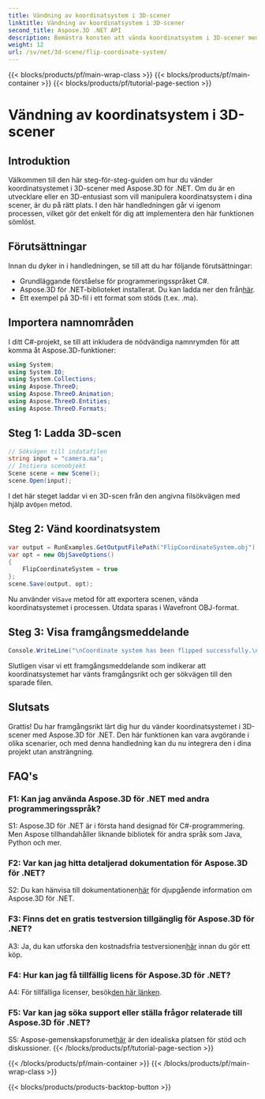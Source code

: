 ```yaml
---
title: Vändning av koordinatsystem i 3D-scener
linktitle: Vändning av koordinatsystem i 3D-scener
second_title: Aspose.3D .NET API
description: Bemästra konsten att vända koordinatsystem i 3D-scener med Aspose.3D för .NET. Följ vår steg-för-steg-guide för sömlös implementering.
weight: 12
url: /sv/net/3d-scene/flip-coordinate-system/
---
```


{{< blocks/products/pf/main-wrap-class >}}
{{< blocks/products/pf/main-container >}}
{{< blocks/products/pf/tutorial-page-section >}}

# Vändning av koordinatsystem i 3D-scener

## Introduktion

Välkommen till den här steg-för-steg-guiden om hur du vänder koordinatsystemet i 3D-scener med Aspose.3D för .NET. Om du är en utvecklare eller en 3D-entusiast som vill manipulera koordinatsystem i dina scener, är du på rätt plats. I den här handledningen går vi igenom processen, vilket gör det enkelt för dig att implementera den här funktionen sömlöst.

## Förutsättningar

Innan du dyker in i handledningen, se till att du har följande förutsättningar:

- Grundläggande förståelse för programmeringsspråket C#.
-  Aspose.3D för .NET-biblioteket installerat. Du kan ladda ner den från[här](https://releases.aspose.com/3d/net/).
- Ett exempel på 3D-fil i ett format som stöds (t.ex. .ma).

## Importera namnområden

I ditt C#-projekt, se till att inkludera de nödvändiga namnrymden för att komma åt Aspose.3D-funktioner:

```csharp
using System;
using System.IO;
using System.Collections;
using Aspose.ThreeD;
using Aspose.ThreeD.Animation;
using Aspose.ThreeD.Entities;
using Aspose.ThreeD.Formats;
```

## Steg 1: Ladda 3D-scen

```csharp
// Sökvägen till indatafilen
string input = "camera.ma";
// Initiera scenobjekt
Scene scene = new Scene();
scene.Open(input);
```

 I det här steget laddar vi en 3D-scen från den angivna filsökvägen med hjälp av`Open` metod.

## Steg 2: Vänd koordinatsystem

```csharp
var output = RunExamples.GetOutputFilePath("FlipCoordinateSystem.obj");
var opt = new ObjSaveOptions()
{
    FlipCoordinateSystem = true
};
scene.Save(output, opt);
```

 Nu använder vi`Save` metod för att exportera scenen, vända koordinatsystemet i processen. Utdata sparas i Wavefront OBJ-format.

## Steg 3: Visa framgångsmeddelande

```csharp
Console.WriteLine("\nCoordinate system has been flipped successfully.\nFile saved at " + output);
```

Slutligen visar vi ett framgångsmeddelande som indikerar att koordinatsystemet har vänts framgångsrikt och ger sökvägen till den sparade filen.

## Slutsats

Grattis! Du har framgångsrikt lärt dig hur du vänder koordinatsystemet i 3D-scener med Aspose.3D för .NET. Den här funktionen kan vara avgörande i olika scenarier, och med denna handledning kan du nu integrera den i dina projekt utan ansträngning.

## FAQ's

### F1: Kan jag använda Aspose.3D för .NET med andra programmeringsspråk?

S1: Aspose.3D för .NET är i första hand designad för C#-programmering. Men Aspose tillhandahåller liknande bibliotek för andra språk som Java, Python och mer.

### F2: Var kan jag hitta detaljerad dokumentation för Aspose.3D för .NET?

 S2: Du kan hänvisa till dokumentationen[här](https://reference.aspose.com/3d/net/) för djupgående information om Aspose.3D för .NET.

### F3: Finns det en gratis testversion tillgänglig för Aspose.3D för .NET?

 A3: Ja, du kan utforska den kostnadsfria testversionen[här](https://releases.aspose.com/) innan du gör ett köp.

### F4: Hur kan jag få tillfällig licens för Aspose.3D för .NET?

 A4: För tillfälliga licenser, besök[den här länken](https://purchase.aspose.com/temporary-license/).

### F5: Var kan jag söka support eller ställa frågor relaterade till Aspose.3D för .NET?

 S5: Aspose-gemenskapsforumet[här](https://forum.aspose.com/c/3d/18) är den idealiska platsen för stöd och diskussioner.
{{< /blocks/products/pf/tutorial-page-section >}}

{{< /blocks/products/pf/main-container >}}
{{< /blocks/products/pf/main-wrap-class >}}

{{< blocks/products/products-backtop-button >}}
